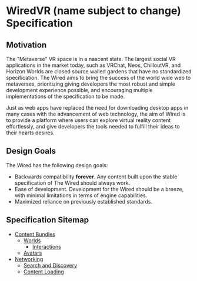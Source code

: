 # WiredVR (name subject to change) Specification

## Motivation

The "Metaverse" VR space is in a nascent state. The largest social VR applications in the market today, such as VRChat, Neos, ChilloutVR, and Horizon Worlds are closed source walled gardens that have no standardized specification. The Wired aims to bring the success of the world wide web to metaverses, prioritizing giving developers the most robust and simple development experience possible, and encouraging multiple implementations of the specification to be made.

Just as web apps have replaced the need for downloading desktop apps in many cases with the advancement of web technology, the aim of Wired is to provide a platform where users can explore virtual reality content effortlessly, and give developers the tools needed to fulfill their ideas to their hearts desires.

## Design Goals

The Wired has the following design goals:

- Backwards compatibility **forever**. Any content built upon the stable specification of The Wired should always work.
- Ease of development. Development for the Wired should be a breeze, with minimal limitations in terms of engine capabilities.
- Maximized reliance on previously established standards.

## Specification Sitemap

- [Content Bundles](./content/CONTENT_BUNDLES.md)
  - [Worlds](./content/world/WORLDS.md)
    - [Interactions](./content/world/INTERACTIONS.md)
  - [Avatars](./content/avatar/AVATARS.md)
- [Networking](./networking/NETWORKING.md)
  - [Search and Discovery](./networking/SEARCH_AND_DISCOVERY.md)
  - [Content Loading](./networking/CONTENT_LOADING.md)
